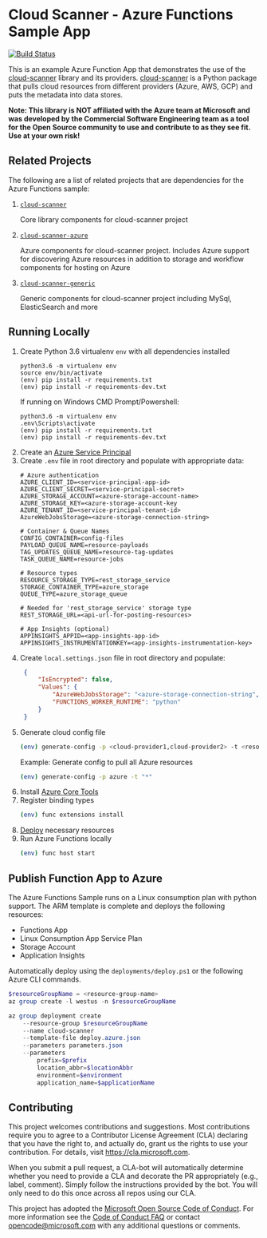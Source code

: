 # Cloud Scanner - Azure Functions Sample App

[![Build Status](https://travis-ci.com/Microsoft/cloud-scanner-azure-functions-sample.svg?branch=master)](https://travis-ci.com/Microsoft/cloud-scanner-azure-functions-sample)

This is an example Azure Function App that demonstrates the use of the [cloud-scanner](https://github.com/Microsoft/cloud-scanner) library and its providers. [cloud-scanner](https://github.com/Microsoft/cloud-scanner) is a Python package that pulls cloud resources from different providers (Azure, AWS, GCP) and puts the metadata into data stores.

**Note: This library is NOT affiliated with the Azure team at Microsoft and was developed by the Commercial Software Engineering team as a tool for the Open Source community to use and contribute to as they see fit. Use at your own risk!**

## Related Projects
The following are a list of related projects that are dependencies for the Azure Functions sample:

1. [`cloud-scanner`](https://github.com/Microsoft/cloud-scanner)
    
    Core library components for cloud-scanner project
2. [`cloud-scanner-azure`](https://github.com/Microsoft/cloud-scanner-azure)

    Azure components for cloud-scanner project. Includes Azure support for discovering Azure resources in addition to storage and workflow components for hosting on Azure
3. [`cloud-scanner-generic`](https://github.com/Microsoft/cloud-scanner-generic)

    Generic components for cloud-scanner project including MySql, ElasticSearch and more

## Running Locally
1. Create Python 3.6 virtualenv `env` with all dependencies installed
    ```
    python3.6 -m virtualenv env
    source env/bin/activate
    (env) pip install -r requirements.txt
    (env) pip install -r requirements-dev.txt
    ```
   If running on Windows CMD Prompt/Powershell:
   ```
   python3.6 -m virtualenv env
   .env\Scripts\activate
   (env) pip install -r requirements.txt
   (env) pip install -r requirements-dev.txt
   ```
2. Create an [Azure Service Principal](docs/md/service-principal.md)
3. Create `.env` file in root directory and populate with appropriate data:
    ```
    # Azure authentication
    AZURE_CLIENT_ID=<service-principal-app-id>
    AZURE_CLIENT_SECRET=<service-principal-secret>
    AZURE_STORAGE_ACCOUNT=<azure-storage-account-name>
    AZURE_STORAGE_KEY=<azure-storage-account-key
    AZURE_TENANT_ID=<service-principal-tenant-id>
    AzureWebJobsStorage=<azure-storage-connection-string>

    # Container & Queue Names
    CONFIG_CONTAINER=config-files
    PAYLOAD_QUEUE_NAME=resource-payloads
    TAG_UPDATES_QUEUE_NAME=resource-tag-updates
    TASK_QUEUE_NAME=resource-jobs

    # Resource types
    RESOURCE_STORAGE_TYPE=rest_storage_service
    STORAGE_CONTAINER_TYPE=azure_storage
    QUEUE_TYPE=azure_storage_queue

    # Needed for 'rest_storage_service' storage type
    REST_STORAGE_URL=<api-url-for-posting-resources>
    
    # App Insights (optional)
    APPINSIGHTS_APPID=<app-insights-app-id>
    APPINSIGHTS_INSTRUMENTATIONKEY=<app-insights-instrumentation-key>
    ```
4. Create `local.settings.json` file in root directory and populate:
   ```json
    {
        "IsEncrypted": false,
        "Values": {
            "AzureWebJobsStorage": "<azure-storage-connection-string",
            "FUNCTIONS_WORKER_RUNTIME": "python"
        }
    }
   ```
5. Generate cloud config file
   ```bash
   (env) generate-config -p <cloud-provider1,cloud-provider2> -t <resource-type1,resource-type2>
   ```
   Example: Generate config to pull all Azure resources
   ```bash
   (env) generate-config -p azure -t "*"
   ```
6. Install [Azure Core Tools](https://docs.microsoft.com/en-us/azure/azure-functions/functions-run-local)
7. Register binding types
   ```bash
   (env) func extensions install
   ```
8.  [Deploy](docs/md/deployment.md) necessary resources
9.  Run Azure Functions locally
    ```bash
    (env) func host start
    ```

## Publish Function App to Azure
The Azure Functions Sample runs on a Linux consumption plan with python support.  The ARM template is complete and deploys the following resources:
- Functions App
- Linux Consumption App Service Plan
- Storage Account
- Application Insights

Automatically deploy using the `deployments/deploy.ps1` or the following Azure CLI commands.
```powershell
$resourceGroupName = <resource-group-name>
az group create -l westus -n $resourceGroupName

az group deployment create 
    --resource-group $resourceGroupName 
    --name cloud-scanner 
    --template-file deploy.azure.json 
    --parameters parameters.json 
    --parameters 
        prefix=$prefix 
        location_abbr=$locationAbbr 
        environment=$environment 
        application_name=$applicationName
```

## Contributing

This project welcomes contributions and suggestions.  Most contributions require you to agree to a
Contributor License Agreement (CLA) declaring that you have the right to, and actually do, grant us
the rights to use your contribution. For details, visit https://cla.microsoft.com.

When you submit a pull request, a CLA-bot will automatically determine whether you need to provide
a CLA and decorate the PR appropriately (e.g., label, comment). Simply follow the instructions
provided by the bot. You will only need to do this once across all repos using our CLA.

This project has adopted the [Microsoft Open Source Code of Conduct](https://opensource.microsoft.com/codeofconduct/).
For more information see the [Code of Conduct FAQ](https://opensource.microsoft.com/codeofconduct/faq/) or
contact [opencode@microsoft.com](mailto:opencode@microsoft.com) with any additional questions or comments.
